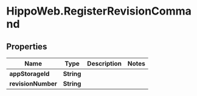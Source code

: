 # HippoWeb.RegisterRevisionCommand

## Properties

Name | Type | Description | Notes
------------ | ------------- | ------------- | -------------
**appStorageId** | **String** |  | 
**revisionNumber** | **String** |  | 


